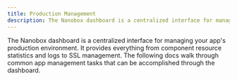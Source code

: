 ```yaml
---
title: Production Management
description: The Nanobox dashboard is a centralized interface for managing your apps. It provides tools and functionality that simplify infrastructure management.
---
```


The Nanobox dashboard is a centralized interface for managing your app's production environment. It provides everything from component resource statistics and logs to SSL management. The following docs walk through common app management tasks that can be accomplished through the dashboard.
